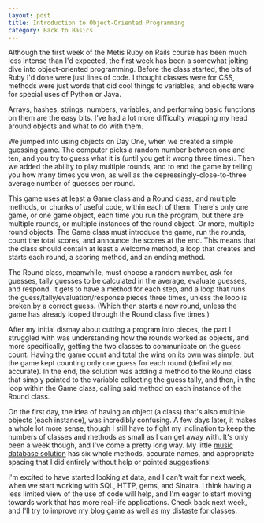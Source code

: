 ```yaml
---
layout: post
title: Introduction to Object-Oriented Programming
category: Back to Basics
---
```


Although the first week of the Metis Ruby on Rails course has been much less intense than I'd expected, the first week has been a somewhat jolting dive into object-oriented programming. Before the class started, the bits of Ruby I'd done were just lines of code. I thought classes were for CSS, methods were just words that did cool things to variables, and objects were for special uses of Python or Java.

Arrays, hashes, strings, numbers, variables, and performing basic functions on them are the easy bits. I've had a lot more difficulty wrapping my head around objects and what to do with them.

We jumped into using objects on Day One, when we created a simple guessing game. The computer picks a random number between one and ten, and you try to guess what it is (until you get it wrong three times). Then we added the ability to play multiple rounds, and to end the game by telling you how many times you won, as well as the depressingly-close-to-three average number of guesses per round.

This game uses at least a Game class and a Round class, and multiple methods, or chunks of useful code, within each of them. There's only one game, or one game object, each time you run the program, but there are multiple rounds, or multiple instances of the round object. Or more, multiple round objects. The Game class must introduce the game, run the rounds, count the total scores, and announce the scores at the end. This means that the class should contain at least a welcome method, a loop that creates and starts each round, a scoring method, and an ending method.

The Round class, meanwhile, must choose a random number, ask for guesses, tally guesses to be calculated in the average, evaluate guesses, and respond. It gets to have a method for each step, and a loop that runs the guess/tally/evaluation/response pieces three times, unless the loop is broken by a correct guess. (Which then starts a new round, unless the game has already looped through the Round class five times.)

After my initial dismay about cutting a program into pieces, the part I struggled with was understanding how the rounds worked as objects, and more specifically, getting the two classes to communicate on the guess count. Having the game count and total the wins on its own was simple, but the game kept counting only one guess for each round (definitely not accurate). In the end, the solution was adding a method to the Round class that simply pointed to the variable collecting the guess tally, and then, in the loop within the Game class, calling said method on each instance of the Round class.

On the first day, the idea of having an object (a class) that's also multiple objects (each instance), was incredibly confusing. A few days later, it makes a whole lot more sense, though I still have to fight my inclination to keep the numbers of classes and methods as small as I can get away with. It's only been a week though, and I've come a pretty long way. My little [music database solution](https://github.com/HayleyCAnderson/WeekOne/blob/master/music.rb) has six whole methods, accurate names, and appropriate spacing that I did entirely without help or pointed suggestions!

I'm excited to have started looking at data, and I can't wait for next week, when we start working with SQL, HTTP, gems, and Sinatra. I think having a less limited view of the use of code will help, and I'm eager to start moving towards work that has more real-life applications. Check back next week, and I'll try to improve my blog game as well as my distaste for classes.
